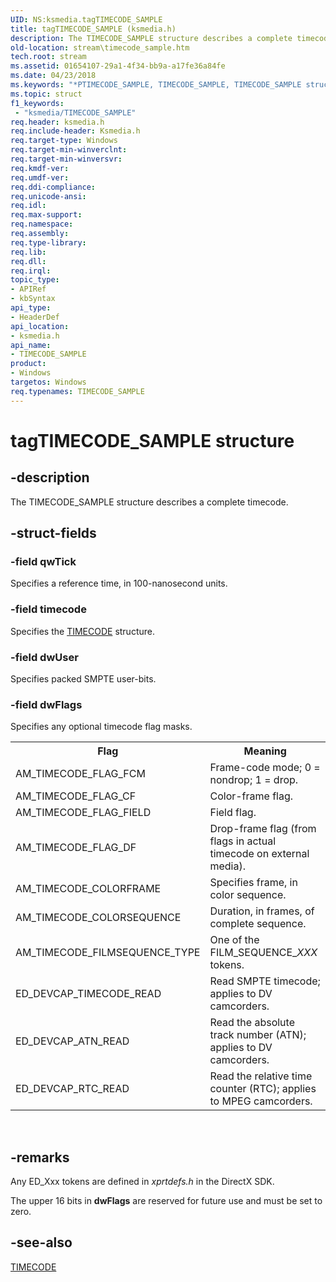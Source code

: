 ```yaml
---
UID: NS:ksmedia.tagTIMECODE_SAMPLE
title: tagTIMECODE_SAMPLE (ksmedia.h)
description: The TIMECODE_SAMPLE structure describes a complete timecode.
old-location: stream\timecode_sample.htm
tech.root: stream
ms.assetid: 01654107-29a1-4f34-bb9a-a17fe36a84fe
ms.date: 04/23/2018
ms.keywords: "*PTIMECODE_SAMPLE, TIMECODE_SAMPLE, TIMECODE_SAMPLE structure [Streaming Media Devices], ksmedia/TIMECODE_SAMPLE, stream.timecode_sample, tagTIMECODE_SAMPLE, vidcapstruct_518cf1af-a1e2-43a6-b97f-115c4fe8cb6d.xml"
ms.topic: struct
f1_keywords:
 - "ksmedia/TIMECODE_SAMPLE"
req.header: ksmedia.h
req.include-header: Ksmedia.h
req.target-type: Windows
req.target-min-winverclnt: 
req.target-min-winversvr: 
req.kmdf-ver: 
req.umdf-ver: 
req.ddi-compliance: 
req.unicode-ansi: 
req.idl: 
req.max-support: 
req.namespace: 
req.assembly: 
req.type-library: 
req.lib: 
req.dll: 
req.irql: 
topic_type:
- APIRef
- kbSyntax
api_type:
- HeaderDef
api_location:
- ksmedia.h
api_name:
- TIMECODE_SAMPLE
product:
- Windows
targetos: Windows
req.typenames: TIMECODE_SAMPLE
---
```


# tagTIMECODE_SAMPLE structure


## -description


The TIMECODE_SAMPLE structure describes a complete timecode.


## -struct-fields




### -field qwTick

Specifies a reference time, in 100-nanosecond units.


### -field timecode

Specifies the <a href="https://docs.microsoft.com/windows-hardware/drivers/ddi/ksmedia/ns-ksmedia-_timecode">TIMECODE</a> structure.


### -field dwUser

Specifies packed SMPTE user-bits.


### -field dwFlags

Specifies any optional timecode flag masks.

<table>
<tr>
<th>Flag</th>
<th>Meaning</th>
</tr>
<tr>
<td>
AM_TIMECODE_FLAG_FCM

</td>
<td>
Frame-code mode; 0 = nondrop; 1 = drop.

</td>
</tr>
<tr>
<td>
AM_TIMECODE_FLAG_CF

</td>
<td>
Color-frame flag.

</td>
</tr>
<tr>
<td>
AM_TIMECODE_FLAG_FIELD

</td>
<td>
Field flag.

</td>
</tr>
<tr>
<td>
AM_TIMECODE_FLAG_DF

</td>
<td>
Drop-frame flag (from flags in actual timecode on external media).

</td>
</tr>
<tr>
<td>
AM_TIMECODE_COLORFRAME

</td>
<td>
Specifies frame, in color sequence.

</td>
</tr>
<tr>
<td>
AM_TIMECODE_COLORSEQUENCE

</td>
<td>
Duration, in frames, of complete sequence.

</td>
</tr>
<tr>
<td>
AM_TIMECODE_FILMSEQUENCE_TYPE

</td>
<td>
One of the FILM_SEQUENCE_<i>XXX</i> tokens.

</td>
</tr>
<tr>
<td>
ED_DEVCAP_TIMECODE_READ

</td>
<td>
Read SMPTE timecode; applies to DV camcorders.

</td>
</tr>
<tr>
<td>
ED_DEVCAP_ATN_READ

</td>
<td>
Read the absolute track number (ATN); applies to DV camcorders.

</td>
</tr>
<tr>
<td>
ED_DEVCAP_RTC_READ

</td>
<td>
Read the relative time counter (RTC); applies to MPEG camcorders.

</td>
</tr>
</table>
 


## -remarks



Any ED_Xxx tokens are defined in <i>xprtdefs.h</i> in the DirectX SDK.

The upper 16 bits in <b>dwFlags</b> are reserved for future use and must be set to zero.




## -see-also




<a href="https://docs.microsoft.com/windows-hardware/drivers/ddi/ksmedia/ns-ksmedia-_timecode">TIMECODE</a>
 

 

